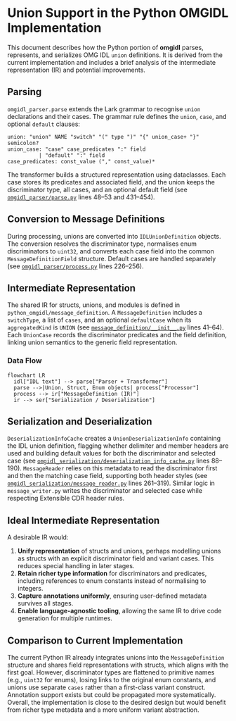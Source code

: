 # Union Support in the Python OMGIDL Implementation

This document describes how the Python portion of **omgidl** parses, represents,
and serializes OMG IDL `union` definitions. It is derived from the current
implementation and includes a brief analysis of the intermediate representation
(IR) and potential improvements.

## Parsing

`omgidl_parser.parse` extends the Lark grammar to recognise `union` declarations
and their cases. The grammar rule defines the `union`, `case`, and optional
`default` clauses:

```idl
union: "union" NAME "switch" "(" type ")" "{" union_case+ "}" semicolon?
union_case: "case" case_predicates ":" field
          | "default" ":" field
case_predicates: const_value ("," const_value)*
```

The transformer builds a structured representation using dataclasses. Each case
stores its predicates and associated field, and the union keeps the discriminator
type, all cases, and an optional default field (see
[`omgidl_parser/parse.py`](../omgidl_parser/parse.py) lines 48–53 and 431–454).

## Conversion to Message Definitions

During processing, unions are converted into `IDLUnionDefinition` objects. The
conversion resolves the discriminator type, normalises enum discriminators to
`uint32`, and converts each case field into the common `MessageDefinitionField`
structure. Default cases are handled separately (see
[`omgidl_parser/process.py`](../omgidl_parser/process.py) lines 226–256).

## Intermediate Representation

The shared IR for structs, unions, and modules is defined in
`python_omgidl/message_definition`. A `MessageDefinition` includes a
`switchType`, a list of `cases`, and an optional `defaultCase` when its
`aggregatedKind` is `UNION` (see
[`message_definition/__init__.py`](../message_definition/__init__.py) lines 41–64).
Each `UnionCase` records the discriminator predicates and the field definition,
linking union semantics to the generic field representation.

### Data Flow

```mermaid
flowchart LR
  idl["IDL text"] --> parse["Parser + Transformer"]
  parse -->|Union, Struct, Enum objects| process["Processor"]
  process --> ir["MessageDefinition (IR)"]
  ir --> ser["Serialization / Deserialization"]
```

## Serialization and Deserialization

`DeserializationInfoCache` creates a `UnionDeserializationInfo` containing the
IDL union definition, flagging whether delimiter and member headers are used and
building default values for both the discriminator and selected case (see
[`omgidl_serialization/deserialization_info_cache.py`](../omgidl_serialization/deserialization_info_cache.py) lines 88–190).
`MessageReader` relies on this metadata to read the discriminator first and then
the matching case field, supporting both header styles (see
[`omgidl_serialization/message_reader.py`](../omgidl_serialization/message_reader.py) lines 261–319).
Similar logic in `message_writer.py` writes the discriminator and selected case
while respecting Extensible CDR header rules.

## Ideal Intermediate Representation

A desirable IR would:

1. **Unify representation** of structs and unions, perhaps modelling unions as
   structs with an explicit discriminator field and variant cases. This reduces
   special handling in later stages.
2. **Retain richer type information** for discriminators and predicates,
   including references to enum constants instead of normalising to integers.
3. **Capture annotations uniformly**, ensuring user-defined metadata survives
   all stages.
4. **Enable language-agnostic tooling**, allowing the same IR to drive code
   generation for multiple runtimes.

## Comparison to Current Implementation

The current Python IR already integrates unions into the `MessageDefinition`
structure and shares field representations with structs, which aligns with the
first goal. However, discriminator types are flattened to primitive names (e.g.,
`uint32` for enums), losing links to the original enum constants, and unions use
separate `cases` rather than a first-class variant construct. Annotation support
exists but could be propagated more systematically. Overall, the implementation
is close to the desired design but would benefit from richer type metadata and a
more uniform variant abstraction.

